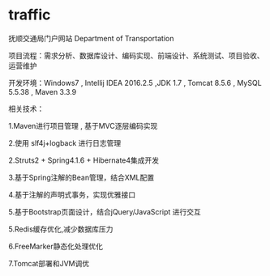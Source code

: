 # traffic

抚顺交通局门户网站 Department of Transportation

项目流程：需求分析、数据库设计、编码实现、前端设计、系统测试、项目验收、运营维护

开发环境：Windows7 , Intellij IDEA 2016.2.5 ,JDK 1.7 , Tomcat 8.5.6 , MySQL 5.5.38 , Maven 3.3.9

相关技术：

1.Maven进行项目管理 , 基于MVC逐层编码实现

2.使用 slf4j+logback 进行日志管理

2.Struts2 + Spring4.1.6 + Hibernate4集成开发

3.基于Spring注解的Bean管理，结合XML配置

4.基于注解的声明式事务，实现优雅接口

5.基于Bootstrap页面设计，结合jQuery/JavaScript 进行交互

5.Redis缓存优化,减少数据库压力

6.FreeMarker静态化处理优化

7.Tomcat部署和JVM调优
